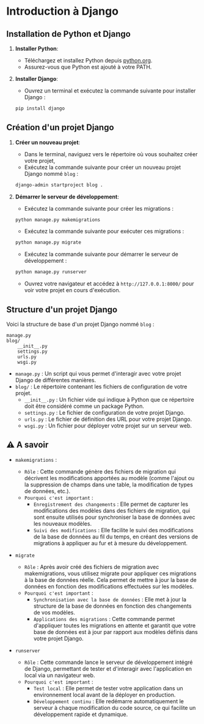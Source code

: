 
# Introduction à Django

## Installation de Python et Django

1. **Installer Python**:
    - Téléchargez et installez Python depuis [python.org](https://www.python.org/downloads/).
    - Assurez-vous que Python est ajouté à votre PATH.

2. **Installer Django**:
    - Ouvrez un terminal et exécutez la commande suivante pour installer Django :
    ```bash
    pip install django
    ```

## Création d'un projet Django

1. **Créer un nouveau projet**:
    - Dans le terminal, naviguez vers le répertoire où vous souhaitez créer votre projet,
    - Exécutez la commande suivante pour créer un nouveau projet Django nommé `blog` :
    ```bash
    django-admin startproject blog .
    ```

2. **Démarrer le serveur de développement**:
    - Exécutez la commande suivante pour créer les migrations :
    ```bash
    python manage.py makemigrations
    ```
    - Exécutez la commande suivante pour exécuter ces migrations :
    ```bash
    python manage.py migrate
    ```
    - Exécutez la commande suivante pour démarrer le serveur de développement :
    ```bash
    python manage.py runserver
    ```
    - Ouvrez votre navigateur et accédez à `http://127.0.0.1:8000/` pour voir votre projet en cours d'exécution.

## Structure d'un projet Django

Voici la structure de base d'un projet Django nommé `blog` :

```
manage.py
blog/
    __init__.py
    settings.py
    urls.py
    wsgi.py
```

- `manage.py` : Un script qui vous permet d'interagir avec votre projet Django de différentes manières.
- `blog/` : Le répertoire contenant les fichiers de configuration de votre projet.
    - `__init__.py` : Un fichier vide qui indique à Python que ce répertoire doit être considéré comme un package Python.
    - `settings.py` : Le fichier de configuration de votre projet Django.
    - `urls.py` : Le fichier de définition des URL pour votre projet Django.
    - `wsgi.py` : Un fichier pour déployer votre projet sur un serveur web.

## ⚠️ **A savoir** 

- `makemigrations` : 
    - `Rôle` : Cette commande génère des fichiers de migration qui décrivent les modifications apportées au modèle (comme l'ajout ou la suppression de champs dans une table, la modification de types de données, etc.).
    - `Pourquoi c'est important` :
        - `Enregistrement des changements` : Elle permet de capturer les modifications des modèles dans des fichiers de migration, qui sont ensuite utilisés pour synchroniser la base de données avec les nouveaux modèles.
        - `Suivi des modifications` : Elle facilite le suivi des modifications de la base de données au fil du temps, en créant des versions de migrations à appliquer au fur et à mesure du développement.

- `migrate`
    - `Rôle` : Après avoir créé des fichiers de migration avec makemigrations, vous utilisez migrate pour appliquer ces migrations à la base de données réelle. Cela permet de mettre à jour la base de données en fonction des modifications effectuées sur les modèles.
    - `Pourquoi c'est important` :
        - `Synchronisation avec la base de données` : Elle met à jour la structure de la base de données en fonction des changements de vos modèles.
        - `Applications des migrations` : Cette commande permet d'appliquer toutes les migrations en attente et garantit que votre base de données est à jour par rapport aux modèles définis dans votre projet Django.

- `runserver`
    - `Rôle` : Cette commande lance le serveur de développement intégré de Django, permettant de tester et d'interagir avec l'application en local via un navigateur web.
    - `Pourquoi c'est important` :
        - `Test local` : Elle permet de tester votre application dans un environnement local avant de la déployer en production.
        - `Développement continu` : Elle redémarre automatiquement le serveur à chaque modification du code source, ce qui facilite un développement rapide et dynamique.